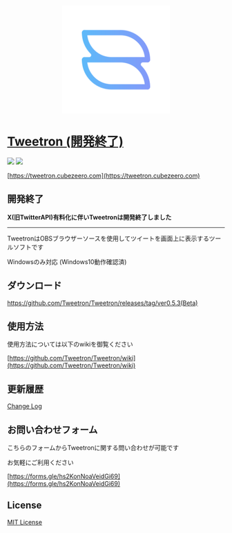 <p align="center">
  <img width="250px" src="wiki/rm_icon.png">
</p>

# [Tweetron (開発終了)](https://tweetron.cubezeero.com)

[![](https://img.shields.io/github/license/Tweetron/Tweetron?style=flat-square)](https://github.com/Tweetron/Tweetron/blob/main/LICENSE)
[![](https://img.shields.io/github/repo-size/Tweetron/Tweetron?style=flat-square)](https://github.com/Tweetron/Tweetron/)

[https://tweetron.cubezeero.com](https://tweetron.cubezeero.com)

## 開発終了

**X(旧TwitterAPI)有料化に伴いTweetronは開発終了しました**

---

TweetronはOBSブラウザーソースを使用してツイートを画面上に表示するツールソフトです

Windowsのみ対応 (Windows10動作確認済)

## ダウンロード

https://github.com/Tweetron/Tweetron/releases/tag/ver0.5.3(Beta)

## 使用方法

使用方法については以下のwikiを御覧ください

[https://github.com/Tweetron/Tweetron/wiki](https://github.com/Tweetron/Tweetron/wiki)

## 更新履歴

[Change Log](https://github.com/Tweetron/Tweetron/wiki/8.-%E6%9B%B4%E6%96%B0%E5%B1%A5%E6%AD%B4-(Change-Log))

## お問い合わせフォーム

こちらのフォームからTweetronに関する問い合わせが可能です

お気軽にご利用ください

[https://forms.gle/hs2KonNoaVeidGi69](https://forms.gle/hs2KonNoaVeidGi69)

## License

[MIT License](https://github.com/Tweetron/Tweetron/blob/main/LICENSE)
